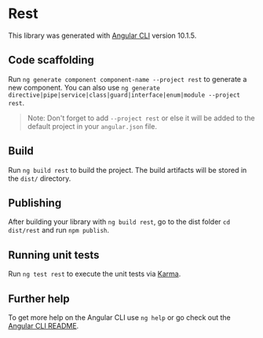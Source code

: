 # Rest

This library was generated with [Angular CLI](https://github.com/angular/angular-cli) version 10.1.5.

## Code scaffolding

Run `ng generate component component-name --project rest` to generate a new component. You can also use `ng generate directive|pipe|service|class|guard|interface|enum|module --project rest`.
> Note: Don't forget to add `--project rest` or else it will be added to the default project in your `angular.json` file. 

## Build

Run `ng build rest` to build the project. The build artifacts will be stored in the `dist/` directory.

## Publishing

After building your library with `ng build rest`, go to the dist folder `cd dist/rest` and run `npm publish`.

## Running unit tests

Run `ng test rest` to execute the unit tests via [Karma](https://karma-runner.github.io).

## Further help

To get more help on the Angular CLI use `ng help` or go check out the [Angular CLI README](https://github.com/angular/angular-cli/blob/master/README.md).
